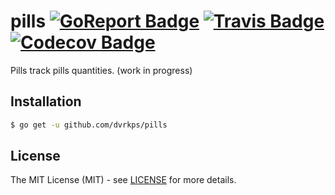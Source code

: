 # pills [![GoReport Badge]][GoReport] [![Travis Badge]][Travis] [![Codecov Badge]][Codecov]

[GoReport]: https://goreportcard.com/report/github.com/dvrkps/pills
[GoReport Badge]: https://goreportcard.com/badge/github.com/dvrkps/pills
[Travis]: https://travis-ci.org/dvrkps/pills
[Travis Badge]: https://travis-ci.org/dvrkps/pills.svg
[Codecov]: https://codecov.io/gh/dvrkps/pills
[Codecov Badge]: https://codecov.io/gh/dvrkps/pills/branch/master/graph/badge.svg

Pills track pills quantities. (work in progress)

## Installation

```bash
$ go get -u github.com/dvrkps/pills
```

## License

The MIT License (MIT) - see [LICENSE](LICENSE) for more details.
